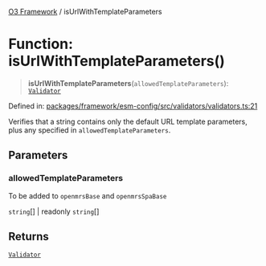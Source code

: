 [O3 Framework](../API.md) / isUrlWithTemplateParameters

# Function: isUrlWithTemplateParameters()

> **isUrlWithTemplateParameters**(`allowedTemplateParameters`): [`Validator`](../type-aliases/Validator.md)

Defined in: [packages/framework/esm-config/src/validators/validators.ts:21](https://github.com/openmrs/openmrs-esm-core/blob/main/packages/framework/esm-config/src/validators/validators.ts#L21)

Verifies that a string contains only the default URL template
parameters, plus any specified in `allowedTemplateParameters`.

## Parameters

### allowedTemplateParameters

To be added to `openmrsBase` and `openmrsSpaBase`

`string`[] | readonly `string`[]

## Returns

[`Validator`](../type-aliases/Validator.md)

